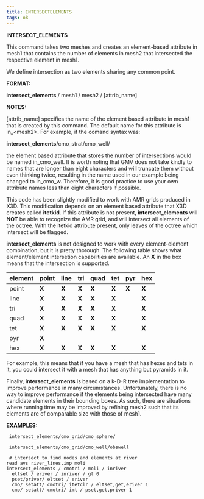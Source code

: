```yaml
---
title: INTERSECTELEMENTS
tags: ok
---
```


**INTERSECT\_ELEMENTS**

 This command takes two meshes and creates an element-based attribute
 in mesh1 that contains the number of elements in mesh2 that
 intersected the respective element in mesh1.

 We define intersection as two elements sharing any common point.

**FORMAT:**

 **intersect\_elements** / mesh1 / mesh2 / [attrib\_name]

**NOTES:**

 [attrib\_name] specifies the name of the element based attribute in
 mesh1 that is created by this command. The default name for this
 attribute is in\_&lt;mesh2&gt;. For example, if the comand syntax was:

  **intersect\_elements**/cmo\_strat/cmo\_well/

 the element based attribute that stores the number of intersections
 would be named in\_cmo\_well. It is worth noting that GMV does not
 take kindly to names that are longer than eight characters and will
 truncate them without even thinking twice, resulting in the name used
 in our example being changed to in\_cmo\_w. Therefore, it is good
 practice to use your own attribute names less than eight characters if
 possible.

 This code has been slightly modified to work with AMR grids produced
 in X3D. This modification depends on an element based attribute that
 X3D creates called **itetkid**. If this attribute is not present,
 **intersect\_elements** will **NOT** be able to recognize the AMR
 grid, and will intersect all elements of the octree. With the itetkid
 attribute present, only leaves of the octree which intersect will be
 flagged.

 **intersect\_elements** is not designed to work with every
 element-element combination, but it is pretty thorough. The following
 table shows what element/element intersetion capabilities are
 available. An **X** in the box means that the intersection is
 supported.


| element |  point   | line     |  tri     |   quad   |  tet     |   pyr     |   hex
| ------- | -------  | -------  | -------  |  ------- |  ------- |  -------  |  -------
| point |  **X**  | **X** | **X** | **X** | **X** | **X** | **X**
| line |  **X** | **X** | **X** | **X** | **X** |         |     **X**
| tri  |   **X**  | **X** | **X** | **X** | **X** |      |    **X**
| quad |  **X** | **X** | **X** | **X** | **X** |       |    **X**
| tet |   **X** | **X** | **X** | **X** | **X** |       |    **X**
| pyr |   **X** |       |        |      |       |      |     
| hex |   **X** | **X** | **X** | **X** | **X** |       |     **X**


 For example, this means that if you have a mesh that has hexes and
 tets in it, you could intersect it with a mesh that has anything but
 pyramids in it.

 Finally, **intersect\_elements** is based on a k-D-R tree
 implementation to improve performance in many circumstances.
 Unfortunately, there is no way to improve performance if the elements
 being intersected have many candidate elements in their bounding
 boxes. As such, there are situations where running time may be
 improved by refining mesh2 such that its elements are of comparable
 size with those of mesh1.

**EXAMPLES:**

```
 intersect_elements/cmo_grid/cmo_sphere/

 intersect_elements/cmo_grid/cmo_well/obswell
 
 # intersect to find nodes and elements at river
read avs river_lines.inp moli
intersect_elements / cmotri / moli / inriver
  eltset / eriver / inriver / gt 0
  pset/priver/ eltset / eriver
  cmo/ setatt/ cmotri/ itetclr / eltset,get,eriver 1
  cmo/ setatt/ cmotri/ imt / pset,get,priver 1

 
 ```
